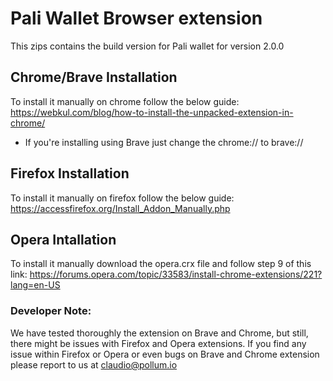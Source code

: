 # Pali Wallet Browser extension

This zips contains the build version for Pali wallet for version 2.0.0

## Chrome/Brave Installation

To install it manually on chrome follow the below guide:
https://webkul.com/blog/how-to-install-the-unpacked-extension-in-chrome/

- If you're installing using Brave just change the chrome:// to brave://

## Firefox Installation

To install it manually on firefox follow the below guide:
https://accessfirefox.org/Install_Addon_Manually.php

## Opera Intallation

To install it manually download the opera.crx file and follow step 9 of this link:
https://forums.opera.com/topic/33583/install-chrome-extensions/221?lang=en-US

### Developer Note:

We have tested thoroughly the extension on Brave and Chrome, but still, there might be issues with Firefox and Opera extensions. If you find any issue within Firefox or Opera or even bugs on Brave and Chrome extension please report to us at claudio@pollum.io
